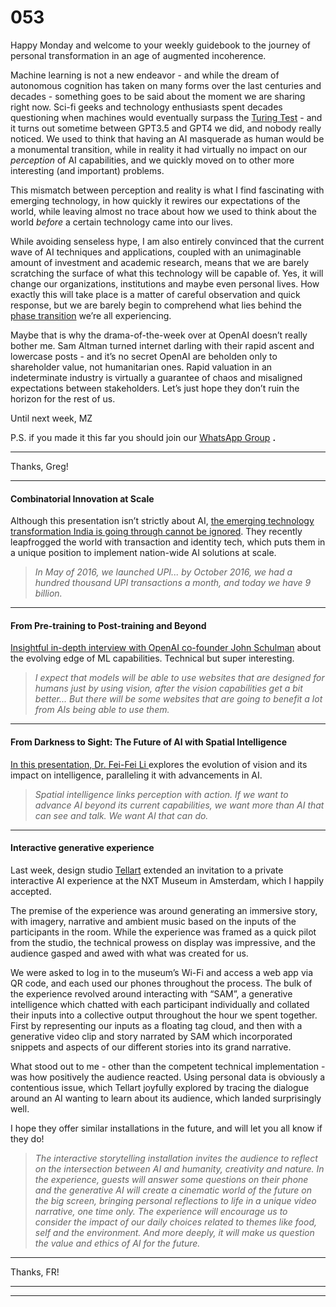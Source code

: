 # 053

Happy Monday and welcome to your weekly guidebook to the journey of personal transformation in an age of augmented incoherence.

Machine learning is not a new endeavor - and while the dream of autonomous cognition has taken on many forms over the last centuries and decades - something goes to be said about the moment we are sharing right now. Sci-fi geeks and technology enthusiasts spent decades questioning when machines would eventually surpass the [Turing Test](https://www.envisioning.io/vocab/turing-test) \- and it turns out sometime between GPT3.5 and GPT4 we did, and nobody really noticed. We used to think that having an AI masquerade as human would be a monumental transition, while in reality it had virtually no impact on our _perception_ of AI capabilities, and we quickly moved on to other more interesting \(and important\) problems.

This mismatch between perception and reality is what I find fascinating with emerging technology, in how quickly it rewires our expectations of the world, while leaving almost no trace about how we used to think about the world _before_ a certain technology came into our lives.

While avoiding senseless hype, I am also entirely convinced that the current wave of AI techniques and applications, coupled with an unimaginable amount of investment and academic research, means that we are barely scratching the surface of what this technology will be capable of. Yes, it will change our organizations, institutions and maybe even personal lives. How exactly this will take place is a matter of careful observation and quick response, but we are barely begin to comprehend what lies behind the [phase transition](https://www.envisioning.io/vocab/phase-transition) we’re all experiencing.

Maybe that is why the drama-of-the-week over at OpenAI doesn’t really bother me. Sam Altman turned internet darling with their rapid ascent and lowercase posts - and it’s no secret OpenAI are beholden only to shareholder value, not humanitarian ones. Rapid valuation in an indeterminate industry is virtually a guarantee of chaos and misaligned expectations between stakeholders. Let’s just hope they don’t ruin the horizon for the rest of us.

Until next week,
MZ

P.S. if you made it this far you should join our [WhatsApp Group](https://chat.whatsapp.com/FOirxUglTn6Fx7XD2iUm4L) **.**

* * *

Thanks, Greg\!

* * *

#### **Combinatorial Innovation at Scale**

Although this presentation isn’t strictly about AI, [the emerging technology transformation India is going through cannot be ignored](https://youtu.be/eInKmwcitHI). They recently leapfrogged the world with transaction and identity tech, which puts them in a unique position to implement nation-wide AI solutions at scale.

> _In May of 2016, we launched UPI... by October 2016, we had a hundred thousand UPI transactions a month, and today we have 9 billion._

* * *

#### **From Pre-training to Post-training and Beyond**

[Insightful in-depth interview with OpenAI co-founder John Schulman](https://youtu.be/Wo95ob_s_NI) about the evolving edge of ML capabilities. Technical but super interesting.

> _I expect that models will be able to use websites that are designed for humans just by using vision, after the vision capabilities get a bit better... But there will be some websites that are going to benefit a lot from AIs being able to use them._

* * *

#### From Darkness to Sight: The Future of AI with Spatial Intelligence

[In this presentation, Dr. Fei-Fei Li ](https://youtu.be/y8NtMZ7VGmU)explores the evolution of vision and its impact on intelligence, paralleling it with advancements in AI.

> _Spatial intelligence links perception with action. If we want to advance AI beyond its current capabilities, we want more than AI that can see and talk. We want AI that can do._

* * *

#### Interactive generative experience

Last week, design studio [Tellart](https://www.tellart.com) extended an invitation to a private interactive AI experience at the NXT Museum in Amsterdam, which I happily accepted.

The premise of the experience was around generating an immersive story, with imagery, narrative and ambient music based on the inputs of the participants in the room. While the experience was framed as a quick pilot from the studio, the technical prowess on display was impressive, and the audience gasped and awed with what was created for us.

We were asked to log in to the museum’s Wi-Fi and access a web app via QR code, and each used our phones throughout the process. The bulk of the experience revolved around interacting with “SAM”, a generative intelligence which chatted with each participant individually and collated their inputs into a collective output throughout the hour we spent together. First by representing our inputs as a floating tag cloud, and then with a generative video clip and story narrated by SAM which incorporated snippets and aspects of our different stories into its grand narrative.

What stood out to me - other than the competent technical implementation - was how positively the audience reacted. Using personal data is obviously a contentious issue, which Tellart joyfully explored by tracing the dialogue around an AI wanting to learn about its audience, which landed surprisingly well.

I hope they offer similar installations in the future, and will let you all know if they do\!

> _The interactive storytelling installation invites the audience to reflect on the intersection between AI and humanity, creativity and nature. In the experience, guests will answer some questions on their phone and the generative AI will create a cinematic world of the future on the big screen, bringing personal reflections to life in a unique video narrative, one time only. The experience will encourage us to consider the impact of our daily choices related to themes like food, self and the environment. And more deeply, it will make us question the value and ethics of AI for the future._

* * *

Thanks, FR\!

* * *

* * *